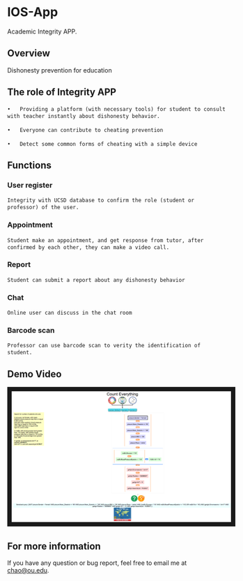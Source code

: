 # IOS-App
Academic Integrity APP.

## Overview
Dishonesty prevention for education
## The role of Integrity APP
  
    •	Providing a platform (with necessary tools) for student to consult with teacher instantly about dishonesty behavior.
    
    •	Everyone can contribute to cheating prevention 
    
    •	Detect some common forms of cheating with a simple device
## Functions
### User register
  
    Integrity with UCSD database to confirm the role (student or professor) of the user. 
    
### Appointment
  
    Student make an appointment, and get response from tutor, after confirmed by each other, they can make a video call.
    
### Report
  
    Student can submit a report about any dishonesty behavior
    
### Chat 
  
    Online user can discuss in the chat room
    
### Barcode scan
  
    Professor can use barcode scan to verity the identification of student.
    
## Demo Video
<p align="center">
<a href="https://www.youtube.com/watch?v=9u3S-D_Wha4
" target="_blank"><img src="https://github.com/chao92/Count-Everything/blob/master/Screen%20Shot%202016-11-18%20at%2010.52.51%20AM.png" 
alt="IMAGE ALT TEXT HERE" width="550" height="300" border="10" /></a>
</p>

## For more information
If you have any question or bug report, feel free to email me at chao@ou.edu.

